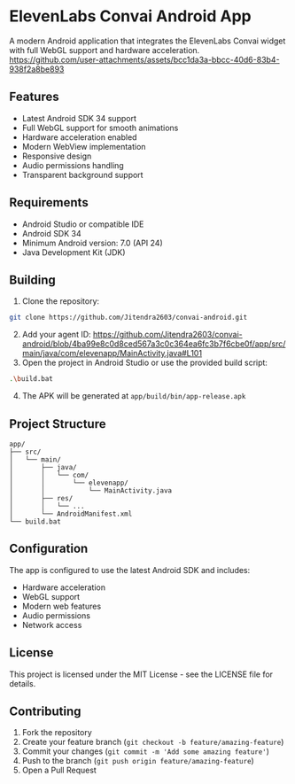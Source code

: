 # ElevenLabs Convai Android App

A modern Android application that integrates the ElevenLabs Convai widget with full WebGL support and hardware acceleration.
https://github.com/user-attachments/assets/bcc1da3a-bbcc-40d6-83b4-938f2a8be893

## Features

- Latest Android SDK 34 support
- Full WebGL support for smooth animations
- Hardware acceleration enabled
- Modern WebView implementation
- Responsive design
- Audio permissions handling
- Transparent background support

## Requirements

- Android Studio or compatible IDE
- Android SDK 34
- Minimum Android version: 7.0 (API 24)
- Java Development Kit (JDK)

## Building

1. Clone the repository:

```bash
git clone https://github.com/Jitendra2603/convai-android.git
```
2. Add your agent ID:
   https://github.com/Jitendra2603/convai-android/blob/4ba99e8c0d8ced567a3c0c364ea6fc3b7f6cbe0f/app/src/main/java/com/elevenapp/MainActivity.java#L101
3. Open the project in Android Studio or use the provided build script:
```bash
.\build.bat
```

4. The APK will be generated at `app/build/bin/app-release.apk`

## Project Structure

```
app/
├── src/
│   └── main/
│       ├── java/
│       │   └── com/
│       │       └── elevenapp/
│       │           └── MainActivity.java
│       ├── res/
│       │   └── ...
│       └── AndroidManifest.xml
└── build.bat
```

## Configuration

The app is configured to use the latest Android SDK and includes:
- Hardware acceleration
- WebGL support
- Modern web features
- Audio permissions
- Network access

## License

This project is licensed under the MIT License - see the LICENSE file for details.

## Contributing

1. Fork the repository
2. Create your feature branch (`git checkout -b feature/amazing-feature`)
3. Commit your changes (`git commit -m 'Add some amazing feature'`)
4. Push to the branch (`git push origin feature/amazing-feature`)
5. Open a Pull Request
